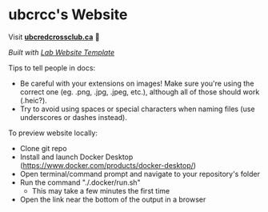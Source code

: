 
# ubcrcc's Website

Visit **[ubcredcrossclub.ca](http://ubcredcrossclub.ca)** 🚀

_Built with [Lab Website Template](https://greene-lab.gitbook.io/lab-website-template-docs)_

Tips to tell people in docs:
- Be careful with your extensions on images! Make sure you're using the correct one (eg. .png, .jpg, .jpeg, etc.), although all of those should work (.heic?).
- Try to avoid using spaces or special characters when naming files (use underscores or dashes instead).

To preview website locally:
- Clone git repo
- Install and launch Docker Desktop (https://www.docker.com/products/docker-desktop/)
- Open terminal/command prompt and navigate to your repository's folder
- Run the command "./.docker/run.sh"
    - This may take a few minutes the first time
- Open the link near the bottom of the output in a browser

